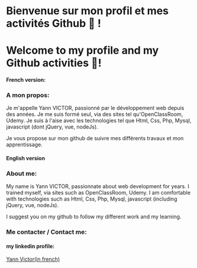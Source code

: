 # Bienvenue sur mon profil et mes activités Github 👋 !
# Welcome to my profile and my Github activities 👋!

#### French version: 
### A mon propos:

Je m'appelle Yann VICTOR, passionné par le développement web depuis des années. 
Je me suis formé seul, via des sites tel qu'OpenClassRoom, Udemy. Je suis à l'aise avec les technologies tel que Html, Css, Php, Mysql, javascript (dont jQuery, vue, nodeJs).

Je vous propose sur mon github de suivre mes différents travaux et mon apprentissage.

#### English version
### About me:

My name is Yann VICTOR, passionnate about web development for years.
I trained myself, via sites such as OpenClassRoom, Udemy. I am comfortable with technologies such as Html, Css, Php, Mysql, javascript (including jQuery, vue, nodeJs).

I suggest you on my github to follow my different work and my learning.

### Me contacter / Contact me:

#### my linkedin profile:
<a href="https://www.linkedin.com/in/yann-victor/ "> Yann Victor(in french) </a>

<!--
**nayb87/nayb87** is a ✨ _special_ ✨ repository because its `README.md` (this file) appears on your GitHub profile.

Here are some ideas to get you started:

- 🔭 I’m currently working on ...
- 🌱 I’m currently learning ...
- 👯 I’m looking to collaborate on ...
- 🤔 I’m looking for help with ...
- 💬 Ask me about ...
- 📫 How to reach me: ...
- 😄 Pronouns: ...
- ⚡ Fun fact: ...
-->
